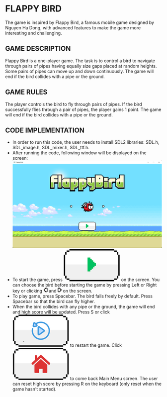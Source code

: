 # FLAPPY BIRD
The game is inspired by Flappy Bird, a famous mobile game designed by Nguyen Ha Dong, with advanced features to make the game more interesting and challenging.
## GAME DESCRIPTION
Flappy Bird is a one-player game. The task is to control a bird to navigate through pairs of pipes having equally size gaps placed at random heights. Some pairs of pipes can move up and down continuously. The game will end if the bird collides with a pipe or the ground.
## GAME RULES
The player controls the bird to fly through pairs of pipes. If the bird successfully flies through a pair of pipes, the player gains 1 point. The game will end if the bird collides with a pipe or the ground.
## CODE IMPLEMENTATION
- In order to run this code, the user needs to install SDL2 libraries: SDL.h, SDL_image.h, SDL_mixer.h, SDL_ttf.h.
- After running the code, following window will be displayed on the screen: 
![](/asset/image/gameplay-start.png)
- To start the game, press ![](/asset/image/start.png) on the screen. You can choose the bird before starting the game by pressing Left or Right key or clicking ![](/asset/image/nextLeft.png) and ![](/asset/image/nextRight.png) on the screen. 
- To play game, press Spacebar. The bird falls freely by default. Press Spacebar so that the bird can fly higher.
- When the bird collides with any pipe or the ground, the game will end and high score will be updated. Press S or click ![](/asset/image/replay.png) to restart the game. Click ![](/asset/image/home.png) to come back Main Menu screen. The user can reset high score by pressing R on the keyboard (only reset when the game hasn't started).
